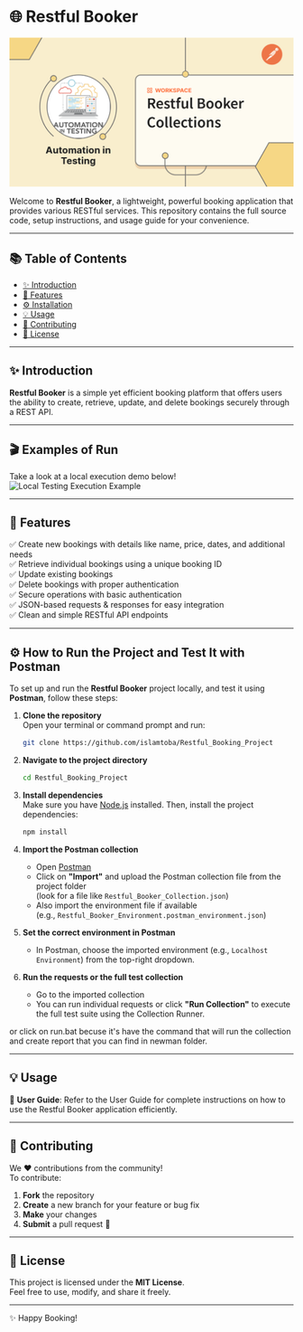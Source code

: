 # 🌐 Restful Booker

![Restful Booker Logo](images.png)

Welcome to **Restful Booker**, a lightweight, powerful booking application that provides various RESTful services. This repository contains the full source code, setup instructions, and usage guide for your convenience.

---

## 📚 Table of Contents

- [✨ Introduction](#-introduction)
- [🚀 Features](#-features)
- [⚙️ Installation](#️-installation)
- [💡 Usage](#-usage)
- [🤝 Contributing](#-contributing)
- [📝 License](#-license)

---

## ✨ Introduction

**Restful Booker** is a simple yet efficient booking platform that offers users the ability to create, retrieve, update, and delete bookings securely through a REST API.

---

## 🎬 Examples of Run

Take a look at a local execution demo below!  
![Local Testing Execution Example](Rec.gif)

---

## 🚀 Features

✅ Create new bookings with details like name, price, dates, and additional needs  
✅ Retrieve individual bookings using a unique booking ID  
✅ Update existing bookings  
✅ Delete bookings with proper authentication  
✅ Secure operations with basic authentication  
✅ JSON-based requests & responses for easy integration  
✅ Clean and simple RESTful API endpoints

---

## ⚙️ How to Run the Project and Test It with Postman

To set up and run the **Restful Booker** project locally, and test it using **Postman**, follow these steps:

1. **Clone the repository**  
   Open your terminal or command prompt and run:
   ```bash
   git clone https://github.com/islamtoba/Restful_Booking_Project
   ```

2. **Navigate to the project directory**  
   ```bash
   cd Restful_Booking_Project
   ```

3. **Install dependencies**  
   Make sure you have [Node.js](https://nodejs.org/) installed. Then, install the project dependencies:
   ```bash
   npm install
   ```

5. **Import the Postman collection**  
   - Open [Postman](https://www.postman.com/)
   - Click on **"Import"** and upload the Postman collection file from the project folder  
     (look for a file like `Restful_Booker_Collection.json`)
   - Also import the environment file if available  
     (e.g., `Restful_Booker_Environment.postman_environment.json`)

6. **Set the correct environment in Postman**  
   - In Postman, choose the imported environment (e.g., `Localhost Environment`) from the top-right dropdown.

7. **Run the requests or the full test collection**  
   - Go to the imported collection
   - You can run individual requests or click **"Run Collection"** to execute the full test suite using the Collection Runner.

or click on run.bat becuse it's have the command that will run the collection and create report that you can find in newman folder.

---

## 💡 Usage

📘 **User Guide**: Refer to the User Guide for complete instructions on how to use the Restful Booker application efficiently.

---

## 🤝 Contributing

We ❤️ contributions from the community!  
To contribute:

1. **Fork** the repository  
2. **Create** a new branch for your feature or bug fix  
3. **Make** your changes  
4. **Submit** a pull request 🚀

---

## 📝 License

This project is licensed under the **MIT License**.  
Feel free to use, modify, and share it freely.

---

✨ Happy Booking!
